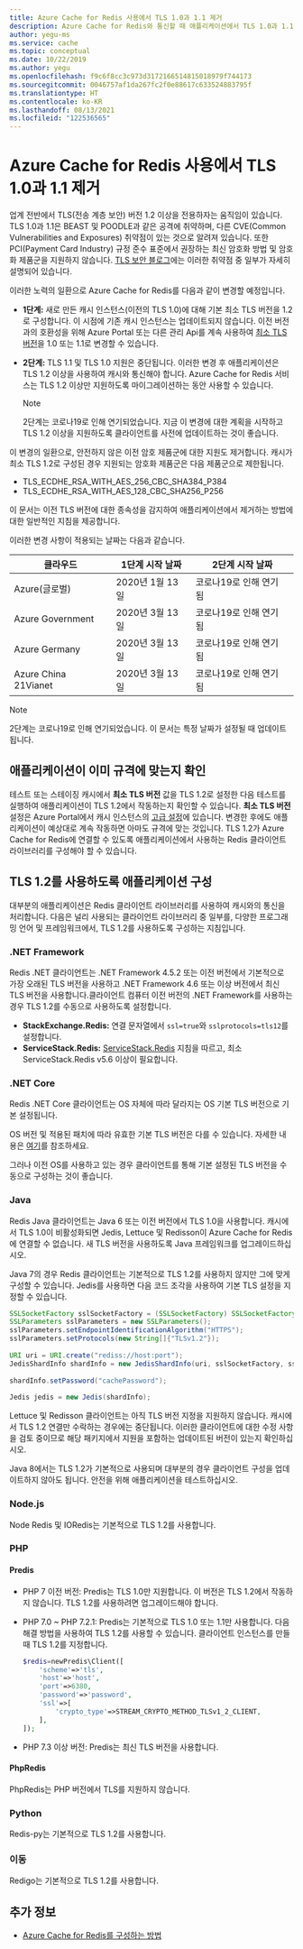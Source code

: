 ```yaml
---
title: Azure Cache for Redis 사용에서 TLS 1.0과 1.1 제거
description: Azure Cache for Redis와 통신할 때 애플리케이션에서 TLS 1.0과 1.1을 제거하는 방법 알아보기
author: yegu-ms
ms.service: cache
ms.topic: conceptual
ms.date: 10/22/2019
ms.author: yegu
ms.openlocfilehash: f9c6f8cc3c973d3172166514815018979f744173
ms.sourcegitcommit: 0046757af1da267fc2f0e88617c633524883795f
ms.translationtype: HT
ms.contentlocale: ko-KR
ms.lasthandoff: 08/13/2021
ms.locfileid: "122536565"
---
```

# <a name="remove-tls-10-and-11-from-use-with-azure-cache-for-redis"></a>Azure Cache for Redis 사용에서 TLS 1.0과 1.1 제거

업계 전반에서 TLS(전송 계층 보안) 버전 1.2 이상을 전용하자는 움직임이 있습니다. TLS 1.0과 1.1은 BEAST 및 POODLE과 같은 공격에 취약하며, 다른 CVE(Common Vulnerabilities and Exposures) 취약점이 있는 것으로 알려져 있습니다. 또한 PCI(Payment Card Industry) 규정 준수 표준에서 권장하는 최신 암호화 방법 및 암호화 제품군을 지원하지 않습니다. [TLS 보안 블로그](https://www.acunetix.com/blog/articles/tls-vulnerabilities-attacks-final-part/)에는 이러한 취약점 중 일부가 자세히 설명되어 있습니다.

이러한 노력의 일환으로 Azure Cache for Redis를 다음과 같이 변경할 예정입니다.

* **1단계:** 새로 만든 캐시 인스턴스(이전의 TLS 1.0)에 대해 기본 최소 TLS 버전을 1.2로 구성합니다. 이 시점에 기존 캐시 인스턴스는 업데이트되지 않습니다. 이전 버전과의 호환성을 위해 Azure Portal 또는 다른 관리 Api를 계속 사용하여 [최소 TLS 버전](cache-configure.md#access-ports)을 1.0 또는 1.1로 변경할 수 있습니다.
* **2단계:** TLS 1.1 및 TLS 1.0 지원은 중단됩니다. 이러한 변경 후 애플리케이션은 TLS 1.2 이상을 사용하여 캐시와 통신해야 합니다. Azure Cache for Redis 서비스는 TLS 1.2 이상만 지원하도록 마이그레이션하는 동안 사용할 수 있습니다.

  > [!NOTE]
  > 2단계는 코로나19로 인해 연기되었습니다. 지금 이 변경에 대한 계획을 시작하고 TLS 1.2 이상을 지원하도록 클라이언트를 사전에 업데이트하는 것이 좋습니다. 
  >

이 변경의 일환으로, 안전하지 않은 이전 암호 제품군에 대한 지원도 제거합니다. 캐시가 최소 TLS 1.2로 구성된 경우 지원되는 암호화 제품군은 다음 제품군으로 제한됩니다.

* TLS_ECDHE_RSA_WITH_AES_256_CBC_SHA384_P384
* TLS_ECDHE_RSA_WITH_AES_128_CBC_SHA256_P256

이 문서는 이전 TLS 버전에 대한 종속성을 감지하여 애플리케이션에서 제거하는 방법에 대한 일반적인 지침을 제공합니다.

이러한 변경 사항이 적용되는 날짜는 다음과 같습니다.

| 클라우드                | 1단계 시작 날짜 | 2단계 시작 날짜         |
|----------------------|--------------------|----------------------------|
| Azure(글로벌)       |  2020년 1월 13일  | 코로나19로 인해 연기 됨  |
| Azure Government     |  2020년 3월 13일    | 코로나19로 인해 연기 됨  |
| Azure Germany        |  2020년 3월 13일    | 코로나19로 인해 연기 됨  |
| Azure China 21Vianet |  2020년 3월 13일    | 코로나19로 인해 연기 됨  |

> [!NOTE]
> 2단계는 코로나19로 인해 연기되었습니다. 이 문서는 특정 날짜가 설정될 때 업데이트됩니다.
>

## <a name="check-whether-your-application-is-already-compliant"></a>애플리케이션이 이미 규격에 맞는지 확인

테스트 또는 스테이징 캐시에서 **최소 TLS 버전** 값을 TLS 1.2로 설정한 다음 테스트를 실행하여 애플리케이션이 TLS 1.2에서 작동하는지 확인할 수 있습니다. **최소 TLS 버전** 설정은 Azure Portal에서 캐시 인스턴스의 [고급 설정](cache-configure.md#advanced-settings)에 있습니다.  변경한 후에도 애플리케이션이 예상대로 계속 작동하면 아마도 규격에 맞는 것입니다. TLS 1.2가 Azure Cache for Redis에 연결할 수 있도록 애플리케이션에서 사용하는 Redis 클라이언트 라이브러리를 구성해야 할 수 있습니다.

## <a name="configure-your-application-to-use-tls-12"></a>TLS 1.2를 사용하도록 애플리케이션 구성

대부분의 애플리케이션은 Redis 클라이언트 라이브러리를 사용하여 캐시와의 통신을 처리합니다. 다음은 널리 사용되는 클라이언트 라이브러리 중 일부를, 다양한 프로그래밍 언어 및 프레임워크에서, TLS 1.2를 사용하도록 구성하는 지침입니다.

### <a name="net-framework"></a>.NET Framework

Redis .NET 클라이언트는 .NET Framework 4.5.2 또는 이전 버전에서 기본적으로 가장 오래된 TLS 버전을 사용하고 .NET Framework 4.6 또는 이상 버전에서 최신 TLS 버전을 사용합니다.클라이언트 컴퓨터 이전 버전의 .NET Framework를 사용하는 경우 TLS 1.2를 수동으로 사용하도록 설정합니다.

* **StackExchange.Redis:** 연결 문자열에서 `ssl=true`와 `sslprotocols=tls12`를 설정합니다.
* **ServiceStack.Redis:** [ServiceStack.Redis](https://github.com/ServiceStack/ServiceStack.Redis#servicestackredis-ssl-support) 지침을 따르고, 최소 ServiceStack.Redis v5.6 이상이 필요합니다.

### <a name="net-core"></a>.NET Core

Redis .NET Core 클라이언트는 OS 자체에 따라 달라지는 OS 기본 TLS 버전으로 기본 설정됩니다. 

OS 버전 및 적용된 패치에 따라 유효한 기본 TLS 버전은 다를 수 있습니다. 자세한 내용은 [여기](/dotnet/framework/network-programming/#support-for-tls-12)를 참조하세요.

그러나 이전 OS를 사용하고 있는 경우 클라이언트를 통해 기본 설정된 TLS 버전을 수동으로 구성하는 것이 좋습니다.


### <a name="java"></a>Java

Redis Java 클라이언트는 Java 6 또는 이전 버전에서 TLS 1.0을 사용합니다. 캐시에서 TLS 1.0이 비활성화되면 Jedis, Lettuce 및 Redisson이 Azure Cache for Redis에 연결할 수 없습니다. 새 TLS 버전을 사용하도록 Java 프레임워크를 업그레이드하십시오.

Java 7의 경우 Redis 클라이언트는 기본적으로 TLS 1.2를 사용하지 않지만 그에 맞게 구성할 수 있습니다. Jedis를 사용하면 다음 코드 조각을 사용하여 기본 TLS 설정을 지정할 수 있습니다.

``` Java
SSLSocketFactory sslSocketFactory = (SSLSocketFactory) SSLSocketFactory.getDefault();
SSLParameters sslParameters = new SSLParameters();
sslParameters.setEndpointIdentificationAlgorithm("HTTPS");
sslParameters.setProtocols(new String[]{"TLSv1.2"});
 
URI uri = URI.create("rediss://host:port");
JedisShardInfo shardInfo = new JedisShardInfo(uri, sslSocketFactory, sslParameters, null);
 
shardInfo.setPassword("cachePassword");
 
Jedis jedis = new Jedis(shardInfo);
```

Lettuce 및 Redisson 클라이언트는 아직 TLS 버전 지정을 지원하지 않습니다. 캐시에서 TLS 1.2 연결만 수락하는 경우에는 중단됩니다. 이러한 클라이언트에 대한 수정 사항을 검토 중이므로 해당 패키지에서 지원을 포함하는 업데이트된 버전이 있는지 확인하십시오.

Java 8에서는 TLS 1.2가 기본적으로 사용되며 대부분의 경우 클라이언트 구성을 업데이트하지 않아도 됩니다. 안전을 위해 애플리케이션을 테스트하십시오.

### <a name="nodejs"></a>Node.js

Node Redis 및 IORedis는 기본적으로 TLS 1.2를 사용합니다.

### <a name="php"></a>PHP

#### <a name="predis"></a>Predis
 
* PHP 7 이전 버전: Predis는 TLS 1.0만 지원합니다. 이 버전은 TLS 1.2에서 작동하지 않습니다. TLS 1.2를 사용하려면 업그레이드해야 합니다.
 
* PHP 7.0 ~ PHP 7.2.1: Predis는 기본적으로 TLS 1.0 또는 1.1만 사용합니다. 다음 해결 방법을 사용하여 TLS 1.2를 사용할 수 있습니다. 클라이언트 인스턴스를 만들 때 TLS 1.2를 지정합니다.

  ``` PHP
  $redis=newPredis\Client([
      'scheme'=>'tls',
      'host'=>'host',
      'port'=>6380,
      'password'=>'password',
      'ssl'=>[
          'crypto_type'=>STREAM_CRYPTO_METHOD_TLSv1_2_CLIENT,
      ],
  ]);
  ```

* PHP 7.3 이상 버전: Predis는 최신 TLS 버전을 사용합니다.

#### <a name="phpredis"></a>PhpRedis

PhpRedis는 PHP 버전에서 TLS를 지원하지 않습니다.

### <a name="python"></a>Python

Redis-py는 기본적으로 TLS 1.2를 사용합니다.

### <a name="go"></a>이동

Redigo는 기본적으로 TLS 1.2를 사용합니다.

## <a name="additional-information"></a>추가 정보

- [Azure Cache for Redis를 구성하는 방법](cache-configure.md)